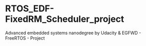 # RTOS_EDF-FixedRM_Scheduler_project
Advanced embedded systems nanodegree by Udacity &amp; EGFWD - FreeRTOS - Project

